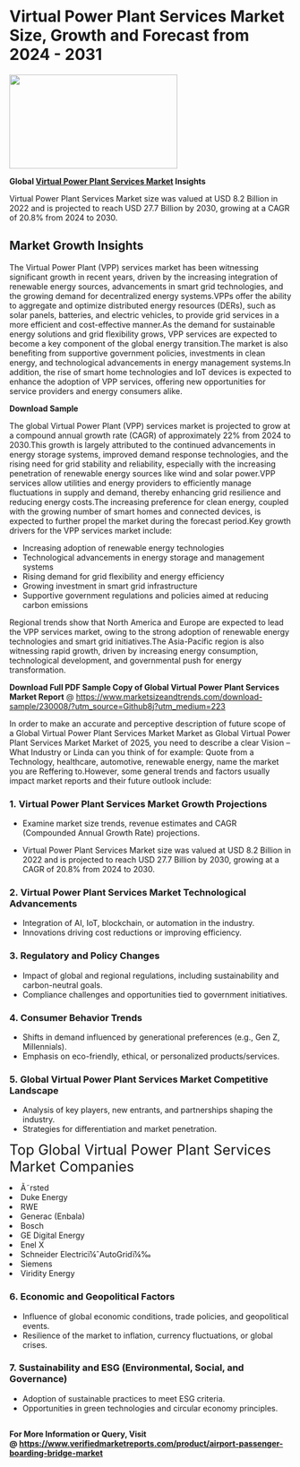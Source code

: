 <H1>Virtual Power Plant Services Market Size, Growth and Forecast from 2024 - 2031</H1><img class="aligncenter size-medium wp-image-584254" src="https://thirdeyenews.in/wp-content/uploads/2024/09/Global-Market-Research-300x168.jpeg" alt="" width="300" height="168" /><p><strong>Global&nbsp;<a href="https://www.marketsizeandtrends.com/download-sample/230008/?utm_source=Github8j?utm_medium=223">Virtual Power Plant Services Market</a> Insights</strong></p><p>Virtual Power Plant Services Market size was valued at USD 8.2 Billion in 2022 and is projected to reach USD 27.7 Billion by 2030, growing at a CAGR of 20.8% from 2024 to 2030.</p><p><h2>Market Growth Insights</h2> <p>The Virtual Power Plant (VPP) services market has been witnessing significant growth in recent years, driven by the increasing integration of renewable energy sources, advancements in smart grid technologies, and the growing demand for decentralized energy systems.VPPs offer the ability to aggregate and optimize distributed energy resources (DERs), such as solar panels, batteries, and electric vehicles, to provide grid services in a more efficient and cost-effective manner.As the demand for sustainable energy solutions and grid flexibility grows, VPP services are expected to become a key component of the global energy transition.The market is also benefiting from supportive government policies, investments in clean energy, and technological advancements in energy management systems.In addition, the rise of smart home technologies and IoT devices is expected to enhance the adoption of VPP services, offering new opportunities for service providers and energy consumers alike.</p> <p><strong>Download Sample</strong></p> <p>The global Virtual Power Plant (VPP) services market is projected to grow at a compound annual growth rate (CAGR) of approximately 22% from 2024 to 2030.This growth is largely attributed to the continued advancements in energy storage systems, improved demand response technologies, and the rising need for grid stability and reliability, especially with the increasing penetration of renewable energy sources like wind and solar power.VPP services allow utilities and energy providers to efficiently manage fluctuations in supply and demand, thereby enhancing grid resilience and reducing energy costs.The increasing preference for clean energy, coupled with the growing number of smart homes and connected devices, is expected to further propel the market during the forecast period.Key growth drivers for the VPP services market include: <ul> <li>Increasing adoption of renewable energy technologies</li> <li>Technological advancements in energy storage and management systems</li> <li>Rising demand for grid flexibility and energy efficiency</li> <li>Growing investment in smart grid infrastructure</li> <li>Supportive government regulations and policies aimed at reducing carbon emissions</li> </ul> Regional trends show that North America and Europe are expected to lead the VPP services market, owing to the strong adoption of renewable energy technologies and smart grid initiatives.The Asia-Pacific region is also witnessing rapid growth, driven by increasing energy consumption, technological development, and governmental push for energy transformation.<p><span class=""><strong>Download Full PDF Sample Copy of Global Virtual Power Plant Services Market Report</strong> @ <a href="https://www.marketsizeandtrends.com/download-sample/230008/?utm_source=Github8j?utm_medium=223" target="_blank">https://www.marketsizeandtrends.com/download-sample/230008/?utm_source=Github8j?utm_medium=223</a></span></p><p>In order to make an accurate and perceptive description of future scope of a Global&nbsp;Virtual Power Plant Services Market Market as Global&nbsp;Virtual Power Plant Services Market Market of 2025, you need to describe a clear Vision &ndash; What Industry or Linda can you think of for example: Quote from a Technology, healthcare, automotive, renewable energy, name the market you are Reffering to.However, some general trends and factors usually impact market reports and their future outlook include:</p><h3>1.&nbsp;<strong>Virtual Power Plant Services Market Growth Projections</strong></h3><ul><li>Examine market size trends, revenue estimates and CAGR (Compounded Annual Growth Rate) projections.</li><li><p>Virtual Power Plant Services Market size was valued at USD 8.2 Billion in 2022 and is projected to reach USD 27.7 Billion by 2030, growing at a CAGR of 20.8% from 2024 to 2030.</p></li></ul><h3>2.&nbsp;<strong>Virtual Power Plant Services Market Technological Advancements</strong></h3><ul><li>Integration of AI, IoT, blockchain, or automation in the industry.</li><li>Innovations driving cost reductions or improving efficiency.</li></ul><h3>3.&nbsp;<strong>Regulatory and Policy Changes</strong></h3><ul><li>Impact of global and regional regulations, including sustainability and carbon-neutral goals.</li><li>Compliance challenges and opportunities tied to government initiatives.</li></ul><h3>4.&nbsp;<strong>Consumer Behavior Trends</strong></h3><ul><li>Shifts in demand influenced by generational preferences (e.g., Gen Z, Millennials).</li><li>Emphasis on eco-friendly, ethical, or personalized products/services.</li></ul><h3>5.&nbsp;<strong>Global Virtual Power Plant Services Market Competitive Landscape</strong></h3><ul><li>Analysis of key players, new entrants, and partnerships shaping the industry.</li><li>Strategies for differentiation and market penetration.</li></ul><p data-pm-slice="1 1 []"><span style="color: inherit; font-family: inherit; font-size: 25px;">Top Global Virtual Power Plant Services Market Companies</span></p><div class="" data-test-id=""><p><li>Ã˜rsted</li><li> Duke Energy</li><li> RWE</li><li> Generac (Enbala)</li><li> Bosch</li><li> GE Digital Energy</li><li> Enel X</li><li> Schneider Electricï¼ˆAutoGridï¼‰</li><li> Siemens</li><li> Viridity Energy</li></p></div><h3>6.&nbsp;<strong>Economic and Geopolitical Factors</strong></h3><ul><li>Influence of global economic conditions, trade policies, and geopolitical events.</li><li>Resilience of the market to inflation, currency fluctuations, or global crises.</li></ul><h3>7.&nbsp;<strong>Sustainability and ESG (Environmental, Social, and Governance)</strong></h3><ul><li>Adoption of sustainable practices to meet ESG criteria.</li><li>Opportunities in green technologies and circular economy principles.</li></ul><h2><strong style="font-size: 14px;">For More Information or Query, Visit @&nbsp;</strong><a style="background-color: #ffffff; font-size: 14px;" href="https://www.marketsizeandtrends.com/report/virtual-power-plant-services-market/" target="_blank">https://www.verifiedmarketreports.com/product/airport-passenger-boarding-bridge-market</a></h2>